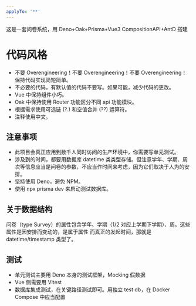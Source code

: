 ```yaml
---
applyTo: '**'
---
```


这是一套问卷系统，用 Deno+Oak+Prisma+Vue3 CompositionAPI+AntD 搭建

# 代码风格
- 不要 Overengineering！不要 Overengineering！不要 Overengineering！保持代码实现简短简单。
- 不必要的代码，有默认值的代码不要写。如果可能，减少代码的更改。
- Vue 中保持组件小巧。
- Oak 中保持使用 Router 功能区分不同 api 功能模块。
- 根据需求使用可选链 (?.) 和空值合并 (??) 运算符。
- 注释使用中文。

## 注意事项
- 此项目会真正应用到数千人同时访问的生产环境中，你需要写单元测试。
- 涉及到的时间，都要用数据库 datetime 类类型存储。但注意学年、学期、周次等信息应当是问卷的参数，不应当作时间来考虑，因为它们取决于人为的安排。
- 坚持使用 Deno，避免 NPM。
- 使用 npx prisma dev 来启动测试数据库。

## 关于数据结构

问卷（type Survey）的属性包含学年、学期（1/2 对应上学期下学期）、周。这些属性是因安排而变动的，是属于属性
而真正的发起时间，那就是 datetime/timestamp 类型了。

## 测试

- 单元测试主要用 Deno 本身的测试框架，Mocking 假数据
- Vue 侧需要用 Vitest
- 数据库集成测试，在关键路径测试即可。用独立 test db，在 Docker Compose 中应当配置
